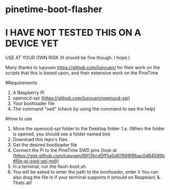 # pinetime-boot-flasher
# I HAVE NOT TESTED THIS ON A DEVICE YET    
USE AT YOUR OWN RISK
(It should be fine though. I hope.)

Many thanks to lupyuen https://github.com/lupyuen/ for their work on the scripts that this is based upon, and their extensive work on the PineTime

#Requirements
1. A Raspberry PI
2. openocd-spi (https://github.com/lupyuen/openocd-spi)
3. Your bootloader file
4. The command "sed" (check by using the command to see the help)

#How to use
1. Move the openocd-spi folder to the Desktop folder
1.a. (When the folder is opened, you should see a folder named bin)
2. Download this repo's files
3. Get the desired bootloader file
4. Connect the Pi to the PineTime SWD pins (look at (https://gist.github.com/lupyuen/6913bcd5ff5a5d67698f8bac0d84599b#file-pi-swd-spi-md))
5. In a terminal, run the flash-boot.sh
6. You will be asked to enter the path to the bootloader, enter it
You can also drag the file in if your terminal supports it (should on Raspbian)
&. Thats all!
